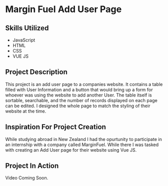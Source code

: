 # Margin Fuel Add User Page

## Skills Utilized
- JavaScript
- HTML
- CSS
- VUE JS

## Project Description
This project is an add user page to a companies website. It contains a table filled with User Information and a button that would bring up a form for whoever was using the website to add another User. The table itself is sortable, searchable, and the number of records displayed on each page can be edited. I designed the whole page to match the styling of their website at the time.

## Inspiration For Project Creation
While studying abroad in New Zealand I had the opurtunity to participate in an internship with a company called MarginFuel. While there I was tasked with creating an Add User page for their website using Vue JS. 

## Project In Action
Video Coming Soon.

